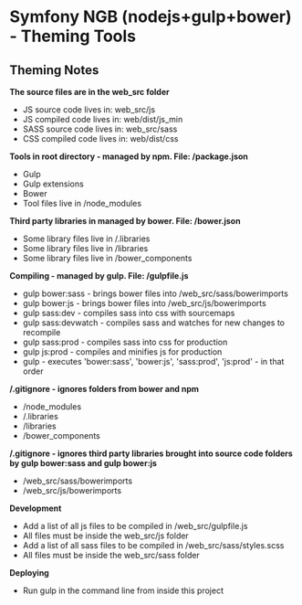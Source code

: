 Symfony NGB (nodejs+gulp+bower) - Theming Tools
========================

Theming Notes
-------------

**The source files are in the web_src folder**
- JS source code lives in: web_src/js
- JS compiled code lives in: web/dist/js_min
- SASS source code lives in: web_src/sass
- CSS compiled code lives in: web/dist/css

**Tools in root directory - managed by npm. File: /package.json**
- Gulp
- Gulp extensions
- Bower
- Tool files live in /node_modules

**Third party libraries in managed by bower. File: /bower.json**
- Some library files live in /.libraries
- Some library files live in /libraries
- Some library files live in /bower_components

**Compiling - managed by gulp. File: /gulpfile.js**
- gulp bower:sass - brings bower files into /web_src/sass/bowerimports
- gulp bower:js - brings bower files into /web_src/js/bowerimports
- gulp sass:dev - compiles sass into css with sourcemaps
- gulp sass:devwatch - compiles sass and watches for new changes to recompile
- gulp sass:prod - compiles sass into css for production
- gulp js:prod - compiles and minifies js for production
- gulp - executes 'bower:sass', 'bower:js', 'sass:prod', 'js:prod' - in that order

**/.gitignore - ignores folders from bower and npm**
- /node_modules
- /.libraries
- /libraries
- /bower_components

**/.gitignore - ignores third party libraries brought into source code folders by gulp bower:sass and gulp bower:js**
- /web_src/sass/bowerimports
- /web_src/js/bowerimports

**Development**
- Add a list of all js files to be compiled in /web_src/gulpfile.js
- All files must be inside the web_src/js folder
- Add a list of all sass files to be compiled in /web_src/sass/styles.scss
- All files must be inside the web_src/sass folder

**Deploying**
- Run gulp in the command line from inside this project

